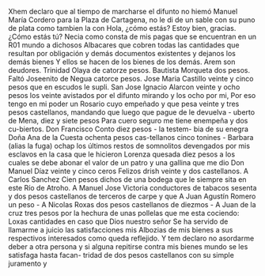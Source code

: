 Xhem declaro que al tiempo de marcharse el difunto no hiemó Manuel María Cordero para la Plaza de Cartagena, no le di de un sable con su puno de plata como tambien la con
Hola, ¿cómo estás? Estoy bien, gracias. ¿Cómo estás tú?
Necia como consta de mis pagas que se encuentran en un R01
mundo a dichosos Albacares que cobren todas las cantidades
que resultan por obligación y demás documentos existentes
y dejanos los demás bienes
Y ellos se hacen de los bienes de los demás.
Arem son deudores. Trinidad Olaya de catorze pesos. Bautista Morqueta dos pesos. Faltó Joseenito de Negua catorce pesos. Jose Maria Castillo veinte y cinco pesos que en escudos le supli. San Jose Ignacio Alarcon veinte y
ocho pesos los veinte avistados por el difunto mirando y los ocho por mi, Por eso tengo en mi poder un Rosario cuyo empeñado y que pesa veinte y tres pesos castellanos, mandando que luego que pague de le devuelva - uberto de Mena, diez y siete pesos
Para cuero seguro me tiene enempeña y dos cu-biertos. Don Francisco Conto diez pesos - la testem- bia de su enegra Doña Ana de la Cuesta ochenta pesos cas-tellanos cinco tonines - Barbara (alias la fuga) ochap
los últimos restos de somnolitos devengados por mis esclavos en la casa que le hicieron Lorenza quesada diez pesos a los cuales se debe abonar el valor de un patro y una gallina que me dio Don Manuel Díaz veinte y cinco ceros
Felizos
drish veinte y dos castellanos. A Carlos Sanchez Cien pesos dichos de una bodega que le siempre sita en este Río de Atroho. A Manuel Jose Victoria conductores de tabacos sesenta y dos pesos castellanos de terceros de carpe y que
A Juan Agustín Romero un peso - A Nicolas Roxas dos pesos castellanos de diezmos - A Juan de la cruz tres pesos por la hechura de unas pollelas que me esta cociendo: Loxas cantidades en caso que Dios nuestro señor
Se ha servido de llamarme a juicio las satisfacciones mis Albozias de mis bienes a sus respectivos interesados como queda reflejido. Y tem declaro no asordarme deber a otra persona y si alguna
repitirse contra mis bienes mundo se les satisfaga hasta facan-
tridad de dos pesos castellanos con su simple juramento y